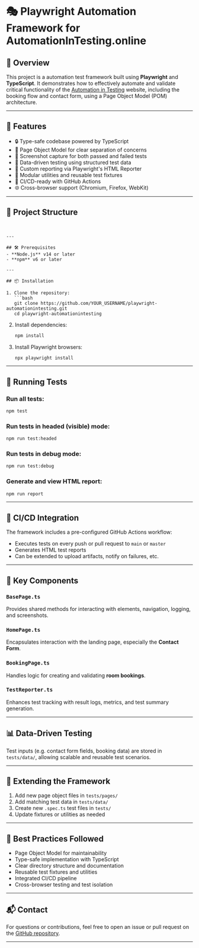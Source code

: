 # 🎭 Playwright Automation Framework for AutomationInTesting.online

## 🧭 Overview

This project is a automation test framework built using **Playwright** and **TypeScript**. It demonstrates how to effectively automate and validate critical functionality of the [Automation in Testing](https://automationintesting.online/) website, including the booking flow and contact form, using a Page Object Model (POM) architecture.

---

## 🚀 Features

- 🔒 Type-safe codebase powered by TypeScript
- 📄 Page Object Model for clear separation of concerns
- 📸 Screenshot capture for both passed and failed tests
- 🧪 Data-driven testing using structured test data
- 🧾 Custom reporting via Playwright's HTML Reporter
- 🧩 Modular utilities and reusable test fixtures
- 🔄 CI/CD-ready with GitHub Actions
- 🌐 Cross-browser support (Chromium, Firefox, WebKit)

---

## 📁 Project Structure

````


---

## 🛠️ Prerequisites
- **Node.js** v14 or later
- **npm** v6 or later

---

## 📦 Installation

1. Clone the repository:
   ```bash
   git clone https://github.com/YOUR_USERNAME/playwright-automationintesting.git
   cd playwright-automationintesting
````

2. Install dependencies:

   ```bash
   npm install
   ```

3. Install Playwright browsers:
   ```bash
   npx playwright install
   ```

---

## 🧪 Running Tests

### Run all tests:

```bash
npm test
```

### Run tests in headed (visible) mode:

```bash
npm run test:headed
```

### Run tests in debug mode:

```bash
npm run test:debug
```

### Generate and view HTML report:

```bash
npm run report
```

---

## 🔄 CI/CD Integration

The framework includes a pre-configured GitHub Actions workflow:

- Executes tests on every push or pull request to `main` or `master`
- Generates HTML test reports
- Can be extended to upload artifacts, notify on failures, etc.

---

## 🧩 Key Components

### `BasePage.ts`

Provides shared methods for interacting with elements, navigation, logging, and screenshots.

### `HomePage.ts`

Encapsulates interaction with the landing page, especially the **Contact Form**.

### `BookingPage.ts`

Handles logic for creating and validating **room bookings**.

### `TestReporter.ts`

Enhances test tracking with result logs, metrics, and test summary generation.

---

## 📊 Data-Driven Testing

Test inputs (e.g. contact form fields, booking data) are stored in `tests/data/`, allowing scalable and reusable test scenarios.

---

## 🧱 Extending the Framework

1. Add new page object files in `tests/pages/`
2. Add matching test data in `tests/data/`
3. Create new `.spec.ts` test files in `tests/`
4. Update fixtures or utilities as needed

---

## 🧠 Best Practices Followed

- Page Object Model for maintainability
- Type-safe implementation with TypeScript
- Clear directory structure and documentation
- Reusable test fixtures and utilities
- Integrated CI/CD pipeline
- Cross-browser testing and test isolation

---

## 📬 Contact

For questions or contributions, feel free to open an issue or pull request on the [GitHub repository](https://github.com/YOUR_USERNAME/playwright-automationintesting).

---
